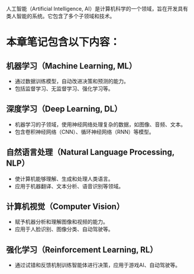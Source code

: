人工智能（Artificial Intelligence, AI）是计算机科学的一个领域，旨在开发具有类人智能的系统。它包含了多个子领域和技术。
# 本章笔记包含以下内容：
## 机器学习（Machine Learning, ML）
   - 通过数据训练模型，自动改进决策和预测的能力。
   - 包括监督学习、无监督学习、强化学习等。

## 深度学习（Deep Learning, DL）
   - 机器学习的子领域，使用神经网络处理复杂的数据，如图像、音频、文本。
   - 包含卷积神经网络（CNN）、循环神经网络（RNN）等模型。

## 自然语言处理（Natural Language Processing, NLP）
   - 使计算机能够理解、生成和处理人类语言。
   - 应用于机器翻译、文本分析、语音识别等领域。

## 计算机视觉（Computer Vision）
   - 赋予机器分析和理解图像和视频的能力。
   - 应用于人脸识别、图像分类、自动驾驶等。

## 强化学习（Reinforcement Learning, RL）
   - 通过试错和反馈机制训练智能体进行决策，应用于游戏AI、自动驾驶等。